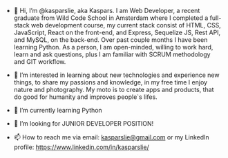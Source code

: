 - 👋 Hi, I’m @kasparslie, aka Kaspars. I am Web Developer, a recent graduate from Wild Code School in Amsterdam where I completed a full-stack web development 
course, my current stack consist of HTML, CSS, JavaScript, React on the front-end, and Express, Sequelize JS, Rest API, and
MySQL, on the back-end. Over past couple months I have been learning Python.  As a person, I am open-minded, willing to work hard, 
learn and ask questions, plus I am familiar with SCRUM methodology and GIT workflow. 


- 👀 I’m interested in learning about new technologies and experience new things, to share my passions and knowledge, in my free time I enjoy nature and photography. My moto is
to create apps and products, that do good for humanity and improves people`s lifes. 


- 🌱 I’m currently learning Python


- 💞️ I’m looking for JUNIOR DEVELOPER POSITION!


- 📫 How to reach me via email: kasparslie@gmail.com or my LinkedIn profile: https://www.linkedin.com/in/kasparslie/

<!---
kasparslie/kasparslie is a ✨ special ✨ repository because its `README.md` (this file) appears on your GitHub profile.
You can click the Preview link to take a look at your changes.
--->
